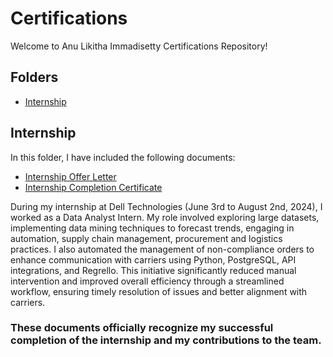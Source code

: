 # Certifications
Welcome to Anu Likitha Immadisetty Certifications Repository!

## Folders
- [Internship](#internship)

## Internship 
In this folder, I have included the following documents:
- [Internship Offer Letter]([./Internship/DellInternshipOfferLetter(AnuLikithaImmadisetty).pdf])
- [Internship Completion Certificate]([./Internship/DellCompletiotionCertificate(AnuLikithaImmadisetty).pdf])
  
During my internship at Dell Technologies (June 3rd to August 2nd, 2024), I worked as a Data Analyst Intern. My role involved exploring large datasets, implementing data mining techniques to forecast trends, engaging in automation, supply chain management, procurement and logistics practices. I also automated the management of non-compliance orders to enhance communication with carriers using Python, PostgreSQL, API integrations, and Regrello. This initiative significantly reduced manual intervention and improved overall efficiency through a streamlined workflow, ensuring timely resolution of issues and better alignment with carriers.
### These documents officially recognize my successful completion of the internship and my contributions to the team.




 
